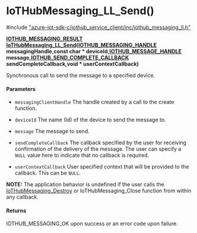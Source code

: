 # IoTHubMessaging_LL_Send()

\#include ["azure-iot-sdk-c/iothub_service_client/inc/iothub_messaging_ll.h"](../iot-c-ref-iothub-messaging-ll-h.md)  

**[IOTHUB_MESSAGING_RESULT](#iothub__messaging__ll_8h_1ac5ac4fdc87db94cc7ddb7773e79290cd) [IoTHubMessaging_LL_Send](#iothub__messaging__ll_8h_1a331f5c5ac032ac2b38b1025b80cba15d)([IOTHUB_MESSAGING_HANDLE](#iothub__messaging__ll_8h_1ad4dd5cf65fd836ab5b053d59148343ff) messagingHandle,const char * deviceId,[IOTHUB_MESSAGE_HANDLE](#iothub__message_8h_1a98782b8f57e3f751b4f0196de946432c) message,[IOTHUB_SEND_COMPLETE_CALLBACK](#iothub__messaging__ll_8h_1a47509c33cdd854fc209df239dcaef5a9) sendCompleteCallback,void * userContextCallback)**

Synchronous call to send the message to a specified device.

#### Parameters
* `messagingClientHandle` The handle created by a call to the create function. 

* `deviceId` The name (Id) of the device to send the message to. 

* `message` The message to send. 

* `sendCompleteCallback` The callback specified by the user for receiving confirmation of the delivery of the message. The user can specify a `NULL` value here to indicate that no callback is required. 

* `userContextCallback` User specified context that will be provided to the callback. This can be `NULL`.

**NOTE:** The application behavior is undefined if the user calls the [IoTHubMessaging_Destroy](#iothub__messaging_8h_1a5714171907353034b3bc60b7a404fc79) or IoTHubMessaging_Close function from within any callback.

#### Returns
IOTHUB_MESSAGING_OK upon success or an error code upon failure.

